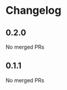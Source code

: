 # Changelog

<!-- <START NEW CHANGELOG ENTRY> -->

## 0.2.0

No merged PRs

<!-- <END NEW CHANGELOG ENTRY> -->

## 0.1.1

No merged PRs

